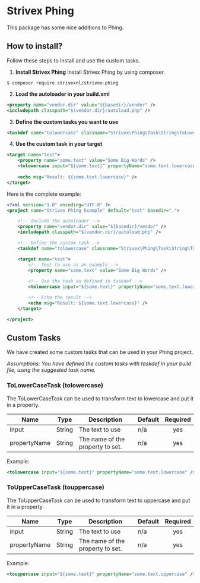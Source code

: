 # Strivex Phing

This package has some nice additions to Phing.

## How to install?

Follow these steps to install and use the custom tasks.

1. __Install Strivex Phing__
Install Strivex Phing by using composer.
```shell
$ composer require strivexnl/strivex-phing
```

2. __Load the autoloader in your build.xml__ 
```xml
<property name="vendor.dir" value="${basedir}/vendor" />
<includepath classpath="$(vendor.dir}/autoload.php" />
```

3. __Define the custom tasks you want to use__
```xml
<taskdef name="tolowercase" classname="Strivex\Phing\Task\String\ToLowerCaseTask" />
```

4. __Use the custom task in your target__
```xml
<target name="test">
    <property name="some.text" value="Some Big Words" />
    <tolowercase input="${some.text}" propertyName="some.text.lowercase" />
    
    <echo msg="Result: ${some.text.lowercase}" />
</target> 
```

Here is the complete example:

```xml
<?xml version="1.0" encoding="UTF-8" ?>
<project name="Strivex Phing Example" default="test" basedir=".">

    <!-- Include the autoloader -->
    <property name="vendor.dir" value="${basedir}/vendor" />
    <includepath classpath="$(vendor.dir}/autoload.php" />

    <!-- Define the custom task -->
    <taskdef name="tolowercase" classname="Strivex\Phing\Task\String\ToLowerCaseTask" />

    <target name="test">
        <!-- Text to use as an example -->
        <property name="some.text" value="Some Big Words" />
        
        <!-- Use the task as defined in taskdef -->
        <tolowercase input="${some.text}" propertyName="some.text.lowercase" />

        <!-- Echo the result -->
        <echo msg="Result: ${some.text.lowercase}" />
    </target>

</project>
```

## Custom Tasks
We have created some custom tasks that can be used in your Phing project.

*Assumptions: You have defined the custom tasks with taskdef in your build file, using the suggested task name.*

### ToLowerCaseTask (tolowercase)
The ToLowerCaseTask can be used to transform text to lowercase and put it in a property.

| Name  | Type   | Description     | Default | Required |
|-------|--------|-----------------|:----|:--------:|
| input | String | The text to use | n/a |   yes    |
| propertyName | String | The name of the property to set. | n/a |   yes    |

Example:
```xml
<tolowercase input="${some.text}" propertyName="some.text.lowercase" />
```

### ToUpperCaseTask (touppercase)
The ToUpperCaseTask can be used to transform text to uppercase and put it in a property.

| Name  | Type   | Description     | Default | Required |
|-------|--------|-----------------|:----|:--------:|
| input | String | The text to use | n/a |   yes    |
| propertyName | String | The name of the property to set. | n/a |   yes    |

Example:
```xml
<touppercase input="${some.text}" propertyName="some.text.uppercase" />
```

